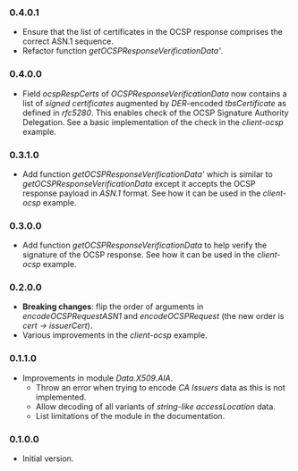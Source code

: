 ### 0.4.0.1

- Ensure that the list of certificates in the OCSP response comprises the
  correct ASN.1 sequence.
- Refactor function *getOCSPResponseVerificationData'*.

### 0.4.0.0

- Field *ocspRespCerts* of *OCSPResponseVerificationData* now contains a list
  of *signed certificates* augmented by *DER*-encoded *tbsCertificate* as
  defined in *rfc5280*. This enables check of the OCSP Signature Authority
  Delegation. See a basic implementation of the check in the *client-ocsp*
  example.

### 0.3.1.0

- Add function *getOCSPResponseVerificationData'* which is similar to
  *getOCSPResponseVerificationData* except it accepts the OCSP response payload
  in *ASN.1* format. See how it can be used in the *client-ocsp* example.

### 0.3.0.0

- Add function *getOCSPResponseVerificationData* to help verify the signature of
  the OCSP response. See how it can be used in the *client-ocsp* example.

### 0.2.0.0

- **Breaking changes**: flip the order of arguments in *encodeOCSPRequestASN1*
  and *encodeOCSPRequest* (the new order is *cert &#8594; issuerCert*).
- Various improvements in the *client-ocsp* example.

### 0.1.1.0

- Improvements in module *Data.X509.AIA*.
  + Throw an error when trying to encode *CA Issuers* data as this is not
    implemented.
  + Allow decoding of all variants of *string-like* *accessLocation* data.
  + List limitations of the module in the documentation.

### 0.1.0.0

- Initial version.

